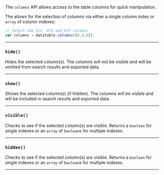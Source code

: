 The `columns` API allows access to the table columns for quick manipulation.

The allows for the selection of columns via either a single column index or `array` of column indexes:

```javascript
// Select the 1st, 4th and 6th columns
var columns = datatable.columns([0,3,5]);
```

---

### `hide()`

Hides the selected column(s). The columns will not be visible and will be omitted from search results and exported data.

---

### `show()`

Shows the selected column(s) (if hidden). The columns will be visible and will be included in search results and exported data.

---

### `visible()`

Checks to see if the selected column(s) are visible. Returns a `boolean` for single indexes or an `array` of `boolean`s for multiple indexes.

---

### `hidden()`

Checks to see if the selected column(s) are visible. Returns a `boolean` for single indexes or an `array` of `boolean`s for multiple indexes.

---